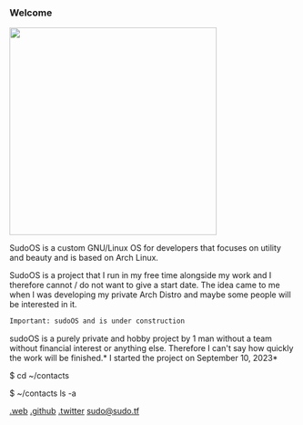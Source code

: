 ### Welcome

<img src="https://sda.wtf/assets/images/logo2.png" title="" alt="" width="364"> 

SudoOS is a custom GNU/Linux OS for developers that focuses on utility and beauty and is based on Arch Linux.

SudoOS is a project that I run in my free time alongside my work and I therefore cannot / do not want to give a start date. The idea came to me when I was developing my 
private Arch Distro and maybe some people will be interested in it.

```txt
Important: sudoOS and is under construction
```

sudoOS is a purely private and hobby project by 1 man without a team without financial interest or anything else. Therefore I can't say how quickly the work will be finished.* I started the project on September 10, 2023*

$ cd ~/contacts

$ ~/contacts  ls -a

[.web](https://sudo.tf) [.github](https://github.com/sudoworld) [.twitter](https://twitter.com/_sudo1_) sudo@sudo.tf
